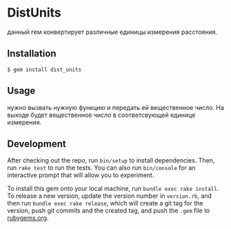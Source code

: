 # DistUnits

данный гем конвертирует различные единицы измерения расстояния.

## Installation

    $ gem install dist_units

## Usage

нужно вызвать нужную функцию и передать ей вещественное число. На выходе будет вещественное число в соответсвующей единице измерения.

## Development

After checking out the repo, run `bin/setup` to install dependencies. Then, run `rake test` to run the tests. You can also run `bin/console` for an interactive prompt that will allow you to experiment.

To install this gem onto your local machine, run `bundle exec rake install`. To release a new version, update the version number in `version.rb`, and then run `bundle exec rake release`, which will create a git tag for the version, push git commits and the created tag, and push the `.gem` file to [rubygems.org](https://rubygems.org).


